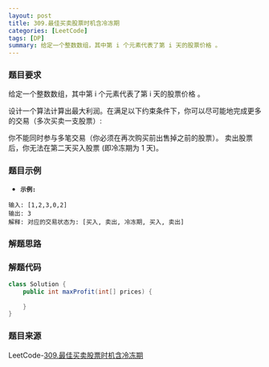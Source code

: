 ```yaml
---
layout: post
title: 309.最佳买卖股票时机含冷冻期
categories: [LeetCode]
tags: [DP]
summary: 给定一个整数数组，其中第 i 个元素代表了第 i 天的股票价格 。​
---
```


### 题目要求
给定一个整数数组，其中第 i 个元素代表了第 i 天的股票价格 。​

设计一个算法计算出最大利润。在满足以下约束条件下，你可以尽可能地完成更多的交易（多次买卖一支股票）:

你不能同时参与多笔交易（你必须在再次购买前出售掉之前的股票）。
卖出股票后，你无法在第二天买入股票 (即冷冻期为 1 天)。

### 题目示例
- **`示例:`**  
```
输入: [1,2,3,0,2]
输出: 3 
解释: 对应的交易状态为: [买入, 卖出, 冷冻期, 买入, 卖出]
```


### 解题思路



### 解题代码
```java
class Solution {
    public int maxProfit(int[] prices) {
        
    }
}
```



### 题目来源
LeetCode-[309.最佳买卖股票时机含冷冻期](https://leetcode-cn.com/problems/best-time-to-buy-and-sell-stock-with-cooldown/)
